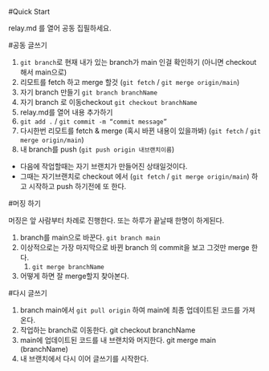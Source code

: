 #Quick Start

relay.md 를 열어 공동 집필하세요.

#공동 글쓰기

1. `git branch`로 현재 내가 있는 branch가 main 인걸 확인하기 (아니면 checkout 해서 main으로)
2. 리모트를 fetch 하고 merge 할것 (`git fetch` / `git merge origin/main`)
3. 자기 branch 만들기 `git branch branchName`
4. 자기 branch 로 이동checkout `git checkout branchName`
5. relay.md를 열어 내용 추가하기
6. `git add .` / `git commit -m “commit message”`
7. 다시한번 리모트를 fetch & merge (혹시 바뀐 내용이 있을까봐) (`git fetch` / `git merge origin/main`)
8. 내 branch를 push (`git push origin 내브랜치이름`)
- 다음에 작업할때는 자기 브랜치가 만들어진 상태일것이다.
- 그때는 자기브랜치로 checkout 에서 (`git fetch` / `git merge origin/main`) 하고 시작하고 push 하기전에 또 한다.

#머징 하기

머징은 앞 사람부터 차례로 진행한다. 또는 하루가 끝날때 한명이 하게된다. 

1. branch를 main으로 바꾼다. `git branch main`
2. 이상적으로는 가장 마지막으로 바뀐 branch 의 commit을 보고 그것만 merge 한다.
    1. `git merge branchName`
3. 어떻게 하면 잘 merge할지 찾아본다.

#다시 글쓰기

1. branch main에서 `git pull origin` 하여 main에 최종 업데이트된 코드를 가져온다.
2. 작업하는 branch로 이동한다. git checkout branchName
3. main에 업데이트된 코드를 내 브랜치와 머지한다. git merge main (branchName)
4. 내 브랜치에서 다시 이어 글쓰기를 시작한다. 

